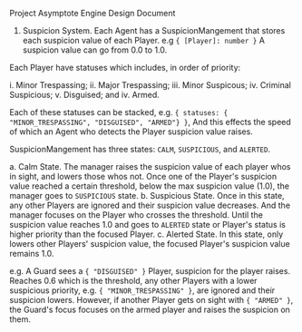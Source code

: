 Project Asymptote Engine Design Document

1. Suspicion System. Each Agent has a SuspicionMangement that stores each suspicion value
of each Player. e.g `{ [Player]: number }` A suspicion value can go from 0.0 to 1.0.

Each Player have statuses which includes, in order of priority:

  i. Minor Trespassing;
 ii. Major Trespassing;
iii. Minor Suspicous;
 iv. Criminal Suspicious;
  v. Disguised; and
 iv. Armed.

Each of these statuses can be stacked, e.g. `{ statuses: { "MINOR_TRESPASSING", "DISGUISED", "ARMED"} }`,
And this effects the speed of which an Agent who detects the Player suspicion value raises.

SuspicionMangement has three states: `CALM`, `SUSPICIOUS`, and `ALERTED`.

 a. Calm State. The manager raises the suspicion value of each player whos in sight, and lowers
    those whos not. Once one of the Player's suspicion value reached a certain threshold,
    below the max suspicion value (1.0), the manager goes to `SUSPICIOUS` state.
 b. Suspicious State. Once in this state, any other Players are ignored and their suspicion
    value decreases. And the manager focuses on the Player who crosses the threshold. Until the
    suspicion value reaches 1.0 and goes to `ALERTED` state or Player's status is higher priority
    than the focused Player.
 c. Alerted State. In this state, only lowers other Players' suspicion value, the focused Player's
    suspicion value remains 1.0.

e.g. A Guard sees a `{ "DISGUISED" }` Player, suspicion for the player raises. Reaches 0.6 which is the
threshold, any other Players with a lower suspicious priority, e.g. `{ "MINOR_TRESPASSING" }`,
are ignored and their suspicion lowers. However, if another Player gets on sight with `{ "ARMED" }`,
the Guard's focus focuses on the armed player and raises the suspicion on them.
